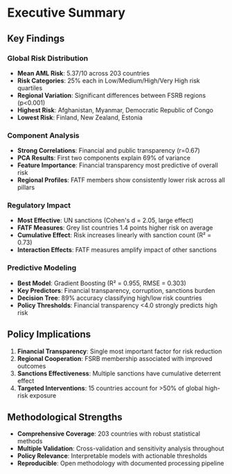 # Executive Summary

## Key Findings

### Global Risk Distribution
- **Mean AML Risk**: 5.37/10 across 203 countries
- **Risk Categories**: 25% each in Low/Medium/High/Very High risk quartiles
- **Regional Variation**: Significant differences between FSRB regions (p<0.001)
- **Highest Risk**: Afghanistan, Myanmar, Democratic Republic of Congo
- **Lowest Risk**: Finland, New Zealand, Estonia

### Component Analysis
- **Strong Correlations**: Financial and public transparency (r=0.67)
- **PCA Results**: First two components explain 69% of variance
- **Feature Importance**: Financial transparency most predictive of overall risk
- **Regional Profiles**: FATF members show consistently lower risk across all pillars

### Regulatory Impact
- **Most Effective**: UN sanctions (Cohen's d = 2.05, large effect)
- **FATF Measures**: Grey list countries 1.4 points higher risk on average
- **Cumulative Effect**: Risk increases linearly with sanction count (R² = 0.73)
- **Interaction Effects**: FATF measures amplify impact of other sanctions

### Predictive Modeling
- **Best Model**: Gradient Boosting (R² = 0.955, RMSE = 0.303)
- **Key Predictors**: Financial transparency, corruption, sanctions burden
- **Decision Tree**: 89% accuracy classifying high/low risk countries
- **Policy Thresholds**: Financial transparency <4.0 strongly predicts high risk

## Policy Implications

1. **Financial Transparency**: Single most important factor for risk reduction
2. **Regional Cooperation**: FSRB membership associated with improved outcomes
3. **Sanctions Effectiveness**: Multiple sanctions have cumulative deterrent effect
4. **Targeted Interventions**: 15 countries account for >50% of global high-risk exposure

## Methodological Strengths

- **Comprehensive Coverage**: 203 countries with robust statistical methods
- **Multiple Validation**: Cross-validation and sensitivity analysis throughout
- **Policy Relevance**: Interpretable models with actionable thresholds
- **Reproducible**: Open methodology with documented processing pipeline